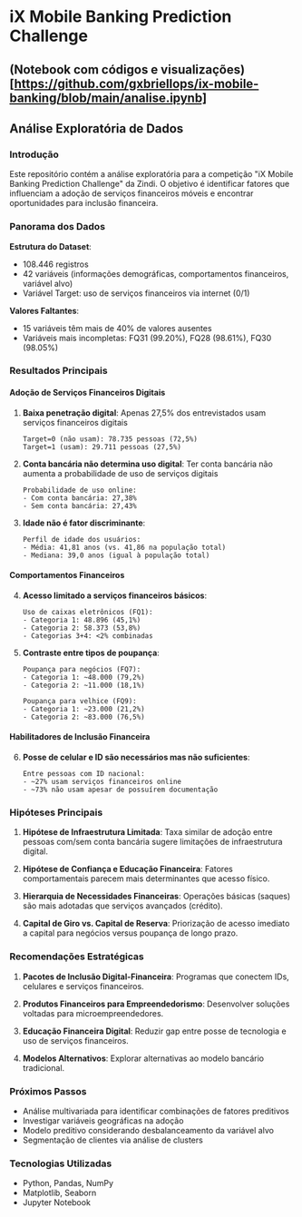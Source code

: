 # iX Mobile Banking Prediction Challenge

## (Notebook com códigos e visualizações)[https://github.com/gxbriellops/ix-mobile-banking/blob/main/analise.ipynb]

## Análise Exploratória de Dados

### Introdução

Este repositório contém a análise exploratória para a competição "iX Mobile Banking Prediction Challenge" da Zindi. O objetivo é identificar fatores que influenciam a adoção de serviços financeiros móveis e encontrar oportunidades para inclusão financeira.

### Panorama dos Dados

**Estrutura do Dataset**:
- 108.446 registros
- 42 variáveis (informações demográficas, comportamentos financeiros, variável alvo)
- Variável Target: uso de serviços financeiros via internet (0/1)

**Valores Faltantes**:
- 15 variáveis têm mais de 40% de valores ausentes
- Variáveis mais incompletas: FQ31 (99.20%), FQ28 (98.61%), FQ30 (98.05%)

### Resultados Principais

#### Adoção de Serviços Financeiros Digitais

1. **Baixa penetração digital**: Apenas 27,5% dos entrevistados usam serviços financeiros digitais
   ```
   Target=0 (não usam): 78.735 pessoas (72,5%)
   Target=1 (usam): 29.711 pessoas (27,5%)
   ```

2. **Conta bancária não determina uso digital**: Ter conta bancária não aumenta a probabilidade de uso de serviços digitais
   ```
   Probabilidade de uso online:
   - Com conta bancária: 27,38%
   - Sem conta bancária: 27,43%
   ```

3. **Idade não é fator discriminante**:
   ```
   Perfil de idade dos usuários:
   - Média: 41,81 anos (vs. 41,86 na população total)
   - Mediana: 39,0 anos (igual à população total)
   ```

#### Comportamentos Financeiros

4. **Acesso limitado a serviços financeiros básicos**:
   ```
   Uso de caixas eletrônicos (FQ1):
   - Categoria 1: 48.896 (45,1%)
   - Categoria 2: 58.373 (53,8%)
   - Categorias 3+4: <2% combinadas
   ```

5. **Contraste entre tipos de poupança**:
   ```
   Poupança para negócios (FQ7):
   - Categoria 1: ~48.000 (79,2%)
   - Categoria 2: ~11.000 (18,1%)

   Poupança para velhice (FQ9):
   - Categoria 1: ~23.000 (21,2%)
   - Categoria 2: ~83.000 (76,5%)
   ```

#### Habilitadores de Inclusão Financeira

6. **Posse de celular e ID são necessários mas não suficientes**:
   ```
   Entre pessoas com ID nacional:
   - ~27% usam serviços financeiros online
   - ~73% não usam apesar de possuírem documentação
   ```

### Hipóteses Principais

1. **Hipótese de Infraestrutura Limitada**: Taxa similar de adoção entre pessoas com/sem conta bancária sugere limitações de infraestrutura digital.

2. **Hipótese de Confiança e Educação Financeira**: Fatores comportamentais parecem mais determinantes que acesso físico.

3. **Hierarquia de Necessidades Financeiras**: Operações básicas (saques) são mais adotadas que serviços avançados (crédito).

4. **Capital de Giro vs. Capital de Reserva**: Priorização de acesso imediato a capital para negócios versus poupança de longo prazo.

### Recomendações Estratégicas

1. **Pacotes de Inclusão Digital-Financeira**: Programas que conectem IDs, celulares e serviços financeiros.

2. **Produtos Financeiros para Empreendedorismo**: Desenvolver soluções voltadas para microempreendedores.

3. **Educação Financeira Digital**: Reduzir gap entre posse de tecnologia e uso de serviços financeiros.

4. **Modelos Alternativos**: Explorar alternativas ao modelo bancário tradicional.

### Próximos Passos

- Análise multivariada para identificar combinações de fatores preditivos
- Investigar variáveis geográficas na adoção
- Modelo preditivo considerando desbalanceamento da variável alvo
- Segmentação de clientes via análise de clusters

### Tecnologias Utilizadas

- Python, Pandas, NumPy
- Matplotlib, Seaborn
- Jupyter Notebook
